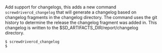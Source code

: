 Add support for changelogs, this adds a new command `screwdrivercd_changelog` that will generate
a changelog based on changelog fragments in the changelog directory.  The command uses the git
history to determine the release the changelog fragment was added in.  This changelog is written
to the $SD_ARTIFACTS_DIR/report/changelog directory.

```console
$ screwdrivercd_changelog
$
```

